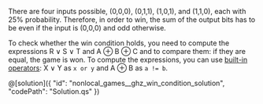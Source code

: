 There are four inputs possible, (0,0,0), (0,1,1), (1,0,1), and (1,1,0), each with $25\%$ probability.
Therefore, in order to win, the sum of the output bits has to be even if the input is (0,0,0) and odd otherwise.

To check whether the win condition holds, you need to compute the expressions R $\lor$ S $\lor$ T and A $\oplus$ B $\oplus$ C and to compare them:
if they are equal, the game is won. To compute the expressions, you can use [built-in operators](https://learn.microsoft.com/azure/quantum/user-guide/language/expressions/logicalexpressions):
X $\lor$ Y as `x or y` and A $\oplus$ B as `a != b`.

@[solution]({
    "id": "nonlocal_games__ghz_win_condition_solution",
    "codePath": "Solution.qs"
})
